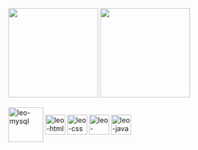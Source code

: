
<div>
  <img height="180em" src="https://github-readme-stats.vercel.app/api?username=leorufinx&show_icons=true&theme=dark&include_all_commits=true"&count_private=true"/>
<img height="180em" src="https://github-readme-stats.vercel.app/api/top-langs/?username=leorufinx&layout=compact&langs_count=16&theme=dark"/>
</div>

<div style="display: inline_block"><br>
   <img align="center" alt="leo-mysql " height="70" widht="50" src="https://cdn.jsdelivr.net/gh/devicons/devicon/icons/mysql/mysql-original-wordmark.svg">
  <img align="center" alt="leo-html " height="40" widht="40" src="https://cdn.jsdelivr.net/gh/devicons/devicon/icons/html5/html5-original.svg"> 
  <img align="center" alt="leo-css " height="40" widht="40" src="https://cdn.jsdelivr.net/gh/devicons/devicon/icons/css3/css3-original.svg"> 
  <img align="center" alt="leo-javascript " height="40" widht="40" src="https://cdn.jsdelivr.net/gh/devicons/devicon/icons/javascript/javascript-original.svg"> 
  <img align="center" alt="leo-java " height="40" widht="40" src="https://cdn.jsdelivr.net/gh/devicons/devicon/icons/java/java-original.svg">

          
</div>

##

